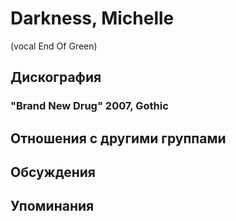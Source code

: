 # Darkness, Michelle

(vocal End Of Green)

## Дискография

### "Brand New Drug" 2007, Gothic




## Отношения с другими группами


## Обсуждения


## Упоминания


